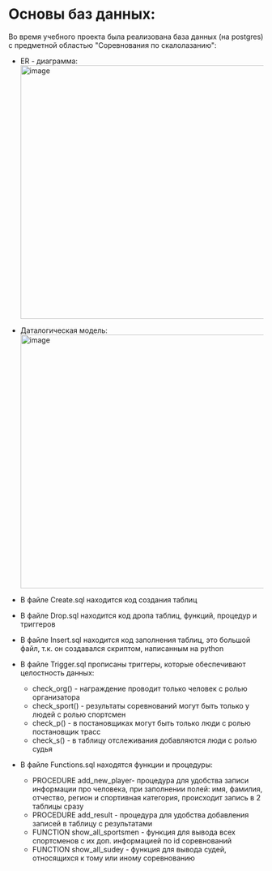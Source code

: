 # Основы баз данных:
Во время учебного проекта былa реализована база данных (на postgres) с предметной областью "Соревнования по скалолазанию":

* ER - диаграмма: <br> <img src="https://user-images.githubusercontent.com/120932005/229721517-34242703-424b-474d-a142-b06c96487088.png" alt="image" width="500"/>
* Даталогическая модель: <br> <img src="https://user-images.githubusercontent.com/120932005/229722866-5fe0a0ee-4b5d-4d94-a422-f588197e0d10.png" alt="image" width="500"/>

* В файле Create.sql находится код создания таблиц
* В файле Drop.sql находится код дропа таблиц, функций, процедур и триггеров
* В файле Insert.sql находится код заполнения таблиц, это большой файл, т.к. он создавался скриптом, написанным на python
* В файле Trigger.sql прописаны триггеры, которые обеспечивают целостность данных:
  + check_org() - награждение проводит только человек с ролью организатора
  + check_sport() - результаты соревнований могут быть только у людей с ролью спортсмен
  + check_p() - в постановщиках могут быть только люди с ролью постановщик трасс
  + check_s() - в таблицу отслеживания добавляются люди с ролью судья
* В файле Functions.sql находятся функции и процедуры:
  + PROCEDURE add_new_player- процедура для удобства записи информации про человека, при заполнении полей: имя, фамилия, отчество, регион и спортивная категория, происходит запись в 2 таблицы сразу 
  + PROCEDURE add_result - процедура для удобства добавления записей в таблицу с результатами
  + FUNCTION show_all_sportsmen - функция для вывода всех спортсменов с их доп. информацией по id соревнований
  + FUNCTION show_all_sudey - функция для вывода судей, относящихся к тому или иному соревнованию 
